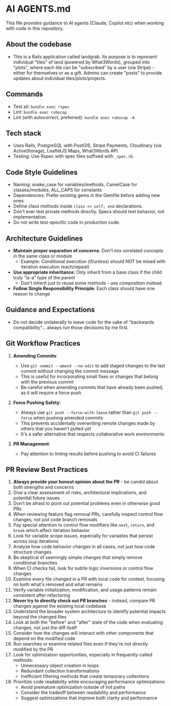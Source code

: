 # AI AGENTS.md

This file provides guidance to AI agents (Claude, Copilot etc) when working with code in this repository.

## About the codebase

- This is a Rails application called landgrab. Its purpose is to represent individual "tiles" of land (powered by What3Words), grouped into "plots", where each tile can be "subscribed" by a user (via Stripe) - either for themselves or as a gift. Admins can create "posts" to provide updates about individual tiles/plots/projects.

## Commands

- Test all: `bundle exec rspec`
- Lint: `bundle exec rubocop`
- Lint (with autocorrect, preferred): `bundle exec rubocop -A`

## Tech stack

- Uses Rails, PostgreSQL with PostGIS, Stripe Payments, Cloudinary (via ActiveStorage), LeafletJS Maps, What3Words API.
- Testing: Use Rspec with spec files suffixed with `_spec.rb`.

## Code Style Guidelines

- Naming: snake_case for variables/methods, CamelCase for classes/modules, ALL_CAPS for constants
- Dependencies: Prefer existing gems in the Gemfile before adding new ones
- Define class methods inside `class << self; end` declarations.
- Don't ever test private methods directly. Specs should test behavior, not implementation.
- Do not write test-specific code in production code.

## Architecture Guidelines

- **Maintain proper separation of concerns**: Don't mix unrelated concepts in the same class or module
  - Example: Conditional execution (if/unless) should NOT be mixed with iteration execution (each/repeat)
- **Use appropriate inheritance**: Only inherit from a base class if the child truly "is-a" type of the parent
  - Don't inherit just to reuse some methods - use composition instead
- **Follow Single Responsibility Principle**: Each class should have one reason to change

## Guidance and Expectations

- Do not decide unilaterally to leave code for the sake of "backwards compatibility"... always run those decisions by me first.

## Git Workflow Practices

1. **Amending Commits**:
   - Use `git commit --amend --no-edit` to add staged changes to the last commit without changing the commit message
   - This is useful for incorporating small fixes or changes that belong with the previous commit
   - Be careful when amending commits that have already been pushed, as it will require a force push

2. **Force Pushing Safety**:
   - Always use `git push --force-with-lease` rather than `git push --force` when pushing amended commits
   - This prevents accidentally overwriting remote changes made by others that you haven't pulled yet
   - It's a safer alternative that respects collaborative work environments

4. **PR Management**:
   - Pay attention to linting results before pushing to avoid CI failures

## PR Review Best Practices
1. **Always provide your honest opinion about the PR** - be candid about both strengths and concerns
2. Give a clear assessment of risks, architectural implications, and potential future issues
3. Don't be afraid to point out potential problems even in otherwise good PRs
4. When reviewing feature flag removal PRs, carefully inspect control flow changes, not just code branch removals
5. Pay special attention to control flow modifiers like `next`, `return`, and `break` which affect iteration behavior
6. Look for variable scope issues, especially for variables that persist across loop iterations
7. Analyze how code behavior changes in all cases, not just how code structure changes
8. Be skeptical of seemingly simple changes that simply remove conditional branches
9. When CI checks fail, look for subtle logic inversions or control flow changes
10. Examine every file changed in a PR with local code for context, focusing on both what's removed and what remains
11. Verify variable initialization, modification, and usage patterns remain consistent after refactoring
12. **Never try to directly check out PR branches** - instead, compare PR changes against the existing local codebase
13. Understand the broader system architecture to identify potential impacts beyond the changed files
14. Look at both the "before" and "after" state of the code when evaluating changes, not just the diff itself
15. Consider how the changes will interact with other components that depend on the modified code
16. Run searches or examine related files even if they're not directly modified by the PR
17. Look for optimization opportunities, especially in frequently-called methods:
    - Unnecessary object creation in loops 
    - Redundant collection transformations
    - Inefficient filtering methods that create temporary collections
18. Prioritize code readability while encouraging performance optimizations:
    - Avoid premature optimization outside of hot paths
    - Consider the tradeoff between readability and performance
    - Suggest optimizations that improve both clarity and performance
